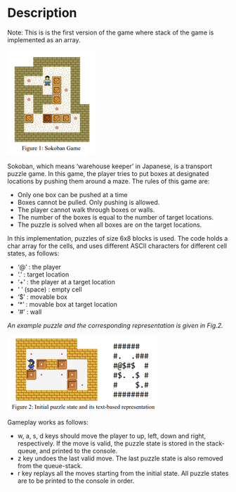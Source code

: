 # Description

Note: This is is the first version of the game where stack of the game is implemented as an array.

![](images/fig1.PNG)


Sokoban, which means ‘warehouse keeper’ in Japanese, is a transport puzzle game. In this game, the 
player tries to put boxes at designated locations by pushing them around a maze. The rules of this game 
are:

  * Only one box can be pushed at a time
  * Boxes cannot be pulled. Only pushing is allowed.
  * The player cannot walk through boxes or walls.
  * The number of the boxes is equal to the number of target locations.
  * The puzzle is solved when all boxes are on the target locations.


In this implementation, puzzles of size 6x8 blocks is used. The code holds a char array for the cells, and uses different ASCII 
characters for different cell states, as follows:

* ‘@’ : the player
* ‘.’ : target location
* ‘+’ : the player at a target location
* ‘ ’ (space) : empty cell
* ‘$’ : movable box
* ‘*’ : movable box at target location
* ‘#’ : wall


*An example puzzle and the corresponding representation is given in Fig.2.*


![](images/fig2.PNG)


Gameplay works as follows:


* w, a, s, d keys should move the player to up, left, down and right, respectively. If the move 
is valid, the puzzle state is stored in the stack-queue, and printed to the console.
* z key undoes the last valid move. The last puzzle state is also removed from the queue-stack.
* r key replays all the moves starting from the initial state. All puzzle states are to be printed 
to the console in order.
